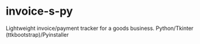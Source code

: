 # invoice-s-py
Lightweight invoice/payment tracker for a goods business. Python/Tkinter (ttkbootstrap)/Pyinstaller
